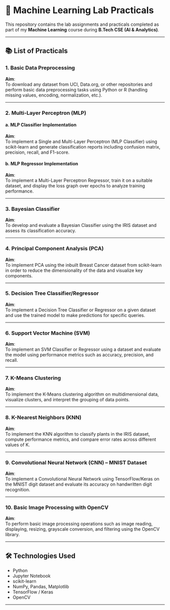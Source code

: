 # 🧠 Machine Learning Lab Practicals

This repository contains the lab assignments and practicals completed as part of my **Machine Learning** course during **B.Tech CSE (AI & Analytics)**.

---

## 📚 List of Practicals 

### 1. Basic Data Preprocessing
**Aim**:  
To download any dataset from UCI, Data.org, or other repositories and perform basic data preprocessing tasks using Python or R (handling missing values, encoding, normalization, etc.).

---

### 2. Multi-Layer Perceptron (MLP)
#### a. MLP Classifier Implementation  
**Aim**:  
To implement a Single and Multi-Layer Perceptron (MLP Classifier) using scikit-learn and generate classification reports including confusion matrix, precision, recall, and F1-score.

#### b. MLP Regressor Implementation  
**Aim**:  
To implement a Multi-Layer Perceptron Regressor, train it on a suitable dataset, and display the loss graph over epochs to analyze training performance.

---

### 3. Bayesian Classifier  
**Aim**:  
To develop and evaluate a Bayesian Classifier using the IRIS dataset and assess its classification accuracy.

---

### 4. Principal Component Analysis (PCA)  
**Aim**:  
To implement PCA using the inbuilt Breast Cancer dataset from scikit-learn in order to reduce the dimensionality of the data and visualize key components.

---

### 5. Decision Tree Classifier/Regressor  
**Aim**:  
To implement a Decision Tree Classifier or Regressor on a given dataset and use the trained model to make predictions for specific queries.

---

### 6. Support Vector Machine (SVM)  
**Aim**:  
To implement an SVM Classifier or Regressor using a dataset and evaluate the model using performance metrics such as accuracy, precision, and recall.

---

### 7. K-Means Clustering  
**Aim**:  
To implement the K-Means clustering algorithm on multidimensional data, visualize clusters, and interpret the grouping of data points.

---

### 8. K-Nearest Neighbors (KNN)  
**Aim**:  
To implement the KNN algorithm to classify plants in the IRIS dataset, compute performance metrics, and compare error rates across different values of K.

---

### 9. Convolutional Neural Network (CNN) – MNIST Dataset  
**Aim**:  
To implement a Convolutional Neural Network using TensorFlow/Keras on the MNIST digit dataset and evaluate its accuracy on handwritten digit recognition.

---

### 10. Basic Image Processing with OpenCV  
**Aim**:  
To perform basic image processing operations such as image reading, displaying, resizing, grayscale conversion, and filtering using the OpenCV library.

---

## 🛠 Technologies Used

- Python
- Jupyter Notebook
- scikit-learn
- NumPy, Pandas, Matplotlib
- TensorFlow / Keras
- OpenCV

---



